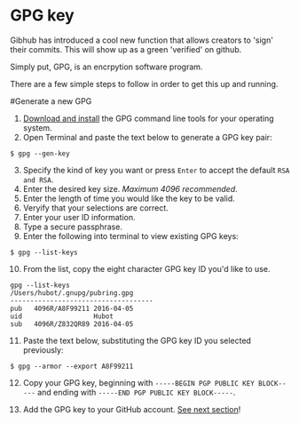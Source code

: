 # GPG key

Gibhub has introduced a cool new function that allows creators to 'sign' their commits. This will show up as a green 'verified' on github.

Simply put, GPG, is an encrpytion software program.

There are a few simple steps to follow in order to get this up and running.

#Generate a new GPG

1. [Download and install](https://www.gnupg.org/download/) the GPG command line tools for your operating system.
2. Open Terminal and paste the text below to generate a GPG key pair:
```
$ gpg --gen-key
```
3. Specify the kind of key you want or press `Enter` to accept the default `RSA and RSA`.
4. Enter the desired key size. *Maximum 4096 recommended*.
5. Enter the length of time you would like the key to be valid.
6. Veryify that your selections are correct.
7. Enter your user ID information.
8. Type a secure passphrase.
9. Enter the following into terminal to view existing GPG keys:
```
$ gpg --list-keys
```
10. From the list, copy the eight character GPG key ID you'd like to use.
```
gpg --list-keys
/Users/hubot/.gnupg/pubring.gpg
------------------------------------
pub   4096R/A8F99211 2016-04-05
uid                  Hubot 
sub   4096R/Z832QR89 2016-04-05
```
11. Paste the text below, substituting the GPG key ID you selected previously:
```
$ gpg --armor --export A8F99211
```
12. Copy your GPG key, beginning with `-----BEGIN PGP PUBLIC KEY BLOCK-----` and ending with `-----END PGP PUBLIC KEY BLOCK-----`.

13. Add the GPG key to your GitHub account. [See next section]()!

